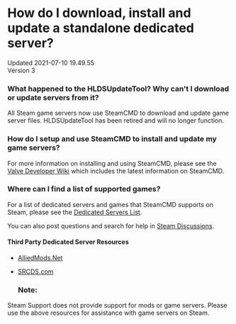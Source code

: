 # How do I download, install and update a standalone dedicated server?
Updated 2021-07-10 19.49.55  
Version 3  

### What happened to the HLDSUpdateTool? Why can't I download or update servers from it?
All Steam game servers now use SteamCMD to download and update game server files. HLDSUpdateTool has been retired and will no longer function.  
  
### How do I setup and use SteamCMD to install and update my game servers?
For more information on installing and using SteamCMD, please see the [Valve Developer Wiki](https://developer.valvesoftware.com/wiki/SteamCMD) which includes the latest information on SteamCMD.  
  
### Where can I find a list of supported games?
For a list of dedicated servers and games that SteamCMD supports on Steam, please see the [Dedicated Servers List](https://developer.valvesoftware.com/wiki/Dedicated_Servers_List).  
  
You can also post questions and search for help in [Steam Discussions](http://steamcommunity.com/discussions/#tools).  
  
#### Third Party Dedicated Server Resources
* [AlliedMods.Net](https://forums.alliedmods.net/forumdisplay.php?f=129)
* [SRCDS.com](http://www.srcds.com/)
  
  
  ### Note:
Steam Support does not provide support for mods or game servers. Please use the above resources for assistance with game servers on Steam.
